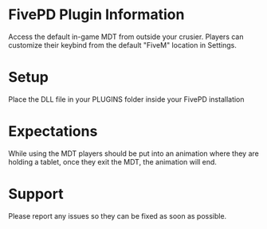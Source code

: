 # FivePD Plugin Information
Access the default in-game MDT from outside your crusier. Players can customize their keybind from the default "FiveM" location in Settings.

# Setup
Place the DLL file in your PLUGINS folder inside your FivePD installation

# Expectations
While using the MDT players should be put into an animation where they are holding a tablet, once they exit the MDT, the animation will end.

# Support
Please report any issues so they can be fixed as soon as possible.
